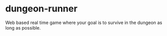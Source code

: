 # dungeon-runner
Web based real time game where your goal is to survive in the dungeon as long as possible.
